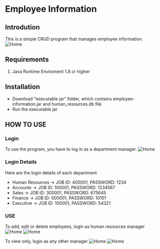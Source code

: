 # Employee Information

## Introdution
This is a simple CRUD program that manages employee information.
![Home](/docs/assets/home)

## Requirements
1. Java Runtime Enviroment 1.8 or higher

## Installation
- Download "executable jar" folder, which contains employee-information.jar and human_resources.db file
- Run the executable jar 

## HOW TO USE

### Login
To use the program, you have to log in as a department manager.
![Home](/docs/assets/login)

### Login Details
Here are the login details of each department
 - Human Resources -> JOB ID: 400001, PASSWORD: 1234
 - Accounts -> JOB ID: 100001, PASSWORD: 1234567
 - Sales -> JOB ID: 300001, PASSWORD: 675645
 - Finance -> JOB ID: 500001, PASSWORD: 10101
 - Executive -> JOB ID: 100001, PASSWORD: 54321

### USE
To add, edit or delete employees, login as human resources manager
![Home](/docs/assets/home)
![Home](/docs/assets/view_edit)

To view only, login as any other manager
![Home](/docs/assets/basic_home)
![Home](/docs/assets/view_basic)
